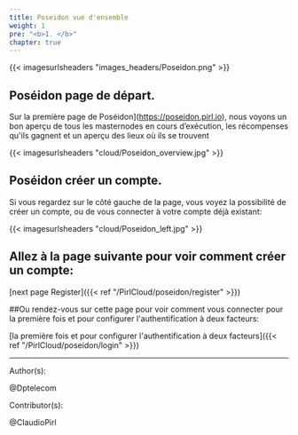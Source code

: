 ```yaml
---
title: Poseidon vue d'ensemble
weight: 1
pre: "<b>1. </b>"
chapter: true
---
```

{{< imagesurlsheaders "images_headers/Poseidon.png" >}}


## Poséidon page de départ.


Sur la première page de Poséidon](https://poseidon.pirl.io), nous voyons un bon aperçu de tous les masternodes en cours d’exécution,
les récompenses qu'ils gagnent
et un aperçu des lieux où ils se trouvent


{{< imagesurlsheaders "cloud/Poseidon_overview.jpg" >}}


## Poséidon créer un compte.


Si vous regardez sur le côté gauche de la page, vous voyez la possibilité de créer un compte,
ou de vous connecter à votre compte  déjà existant:


{{< imagesurlsheaders "cloud/Poseidon_left.jpg" >}}


## Allez à la page suivante pour voir comment créer un compte:


[next page Register]({{< ref "/PirlCloud/poseidon/register" >}})


##Ou rendez-vous sur cette page pour voir comment  vous connecter pour la première fois et pour configurer l'authentification à deux facteurs:


[la première fois et pour configurer l'authentification à deux facteurs]({{< ref "/PirlCloud/poseidon/login" >}})



---
Author(s):


@Dptelecom


Contributor(s):  

@ClaudioPirl
